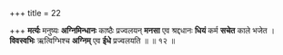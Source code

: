 +++
title = 22

+++
**मर्त्यः** मनुष्यः **अग्निमिन्धानः** काष्ठैः प्रज्वलयन् **मनसा** एव श्रद्दधानः **धियं** कर्म **सचेत** काले भजेत । **विवस्वभिः** ऋत्विग्भिश्च **अग्निम्** एव **ईधे** प्रज्वलयति ॥ ॥ १२ ॥